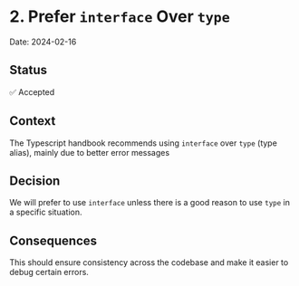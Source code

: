 # 2. Prefer `interface` Over `type`

Date: 2024-02-16

## Status

✅ Accepted

## Context

The Typescript handbook recommends using `interface` over `type` (type alias), mainly due to better error messages

## Decision

We will prefer to use `interface` unless there is a good reason to use `type` in a specific situation.

## Consequences

This should ensure consistency across the codebase and make it easier to debug certain errors.


